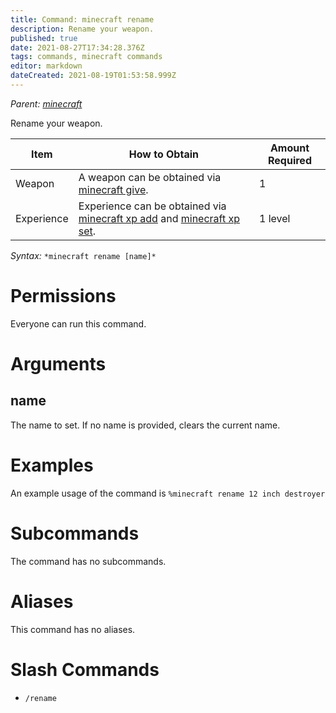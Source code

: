 ```yaml
---
title: Command: minecraft rename
description: Rename your weapon.
published: true
date: 2021-08-27T17:34:28.376Z
tags: commands, minecraft commands
editor: markdown
dateCreated: 2021-08-19T01:53:58.999Z
---
```


*Parent:* [*minecraft*](/commands/minecraft)

Rename your weapon.

| Item | How to Obtain | Amount Required |
| --- | --- | --- |
| Weapon | A weapon can be obtained via [minecraft give](/commands/minecraft/give). | 1   |
| Experience | Experience can be obtained via [minecraft xp add](/commands/minecraft/xp/add) and [minecraft xp set](/commands/minecraft/xp/set). | 1 level |

*Syntax:* `*minecraft rename [name]*`

# Permissions

Everyone can run this command.

# Arguments

## name

The name to set. If no name is provided, clears the current name.

# Examples

An example usage of the command is `%minecraft rename 12 inch destroyer`

# Subcommands

The command has no subcommands.

# Aliases

This command has no aliases.

# Slash Commands

-   `/rename`